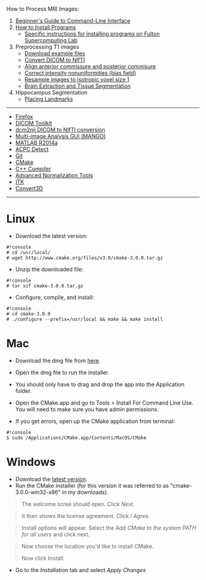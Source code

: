 How to Process MRI Images:

1. [Beginner's Guide to Command-Line Interface](begin_primer)
2. [How to Install Programs](Home)
	* [Specific instructions for installing programs on Fulton Supercomputing Lab](fsl)
3. Preprocessing T1 images
     * [Download example files](https://bitbucket.org/njhunsaker/preprocessing-t1-example)
     * [Convert DICOM to NIfTI](preprocessing_dcm2nii)
     * [Align anterior commissure and posterior commisure](preprocessing_acpcdetect)
     * [Correct intensity nonuniformities (bias field)](preprocessing_N4BiasFieldCorrection)
     * [Resample images to isotropic voxel size 1](preprocessing_resample)
     * [Brain Extraction and Tissue Segmentation](preprocessing_antscorticalthickness)
4. Hippocampus Segmentation
     * [Placing Landmarks](hpc_landmarks)

---------------------------------------

* [Firefox](install_firefox)
* [DICOM Toolkit](install_dcmtk)
* [dcm2nii DICOM to NIfTI conversion](install_dcm2nii)
* [Multi-image Analysis GUI (MANGO)](install_mango)
* [MATLAB R2014a](install_matlabR2014a)
* [ACPC Detect](install_acpcdetect)
* [Git](install_git)
* [CMake](install_cmake)
* [C++ Compiler](install_gcc)
* [Advanced Normalization Tools](install_ants)
* [ITK](install_itk)
* [Convert3D](install_convert3d)

---------------------------------------

# Linux

* Download the latest version:

```
#!console
# cd /usr/local/
# wget http://www.cmake.org/files/v3.0/cmake-3.0.0.tar.gz
```

* Unzip the downloaded file:

```
#!console
# tar xzf cmake-3.0.0.tar.gz
```

* Configure, compile, and install:

```
#!console
# cd cmake-3.0.0
# ./configure --prefix=/usr/local && make && make install
```

# Mac

* Download the dmg file from [here](http://www.cmake.org/cmake/resources/software.html).

* Open the dmg file to run the installer.

* You should only have to drag and drop the app into the Application folder. 

* Open the CMake.app and go to Tools > Install For Command Line Use. You will need to make sure you have admin permissions.

* If you get errors, open up the CMake application from terminal:

```
#!console
$ sudo /Applications/CMake.app/Contents/MacOS/CMake
```

# Windows

* Download the [latest version](http://www.cmake.org/files/v3.0/cmake-3.0.0-win32-x86.exe).
* Run the CMake installer (for this version it was referred to as "cmake-3.0.0-win32-x86" in my downloads).

> The welcome scree should open. Click *Next*.

> It then shows the license agreement. Click *I Agree*.

> Install options will appear. Select the Add *CMake to the system PATH for all users* and click next.

> Now choose the location you'd like to install CMake.

> Now click *Install*.

* Go to the *Installation* tab and select *Apply Changes*